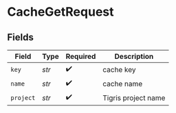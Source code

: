 # CacheGetRequest


## Fields

| Field               | Type                | Required            | Description         |
| ------------------- | ------------------- | ------------------- | ------------------- |
| `key`               | *str*               | :heavy_check_mark:  | cache key           |
| `name`              | *str*               | :heavy_check_mark:  | cache name          |
| `project`           | *str*               | :heavy_check_mark:  | Tigris project name |